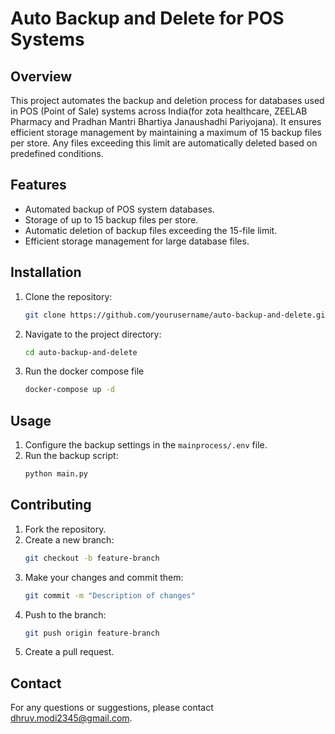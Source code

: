 # Auto Backup and Delete for POS Systems

## Overview

This project automates the backup and deletion process for databases used in POS (Point of Sale) systems across India(for zota healthcare, ZEELAB Pharmacy and Pradhan Mantri Bhartiya Janaushadhi Pariyojana). It ensures efficient storage management by maintaining a maximum of 15 backup files per store. Any files exceeding this limit are automatically deleted based on predefined conditions.

## Features

- Automated backup of POS system databases.
- Storage of up to 15 backup files per store.
- Automatic deletion of backup files exceeding the 15-file limit.
- Efficient storage management for large database files.

## Installation

1. Clone the repository:
   ```sh
   git clone https://github.com/yourusername/auto-backup-and-delete.git
   ```
2. Navigate to the project directory:
   ```sh
   cd auto-backup-and-delete
   ```
3. Run the docker compose file
   ```sh
   docker-compose up -d
   ```

## Usage

1. Configure the backup settings in the `mainprocess/.env` file.
2. Run the backup script:
   ```sh
   python main.py
   ```

## Contributing

1. Fork the repository.
2. Create a new branch:
   ```sh
   git checkout -b feature-branch
   ```
3. Make your changes and commit them:
   ```sh
   git commit -m "Description of changes"
   ```
4. Push to the branch:
   ```sh
   git push origin feature-branch
   ```
5. Create a pull request.

## Contact

For any questions or suggestions, please contact dhruv.modi2345@gmail.com.
